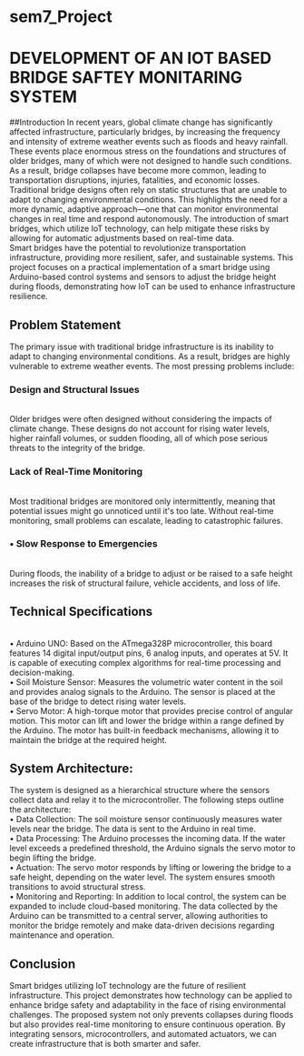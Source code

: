 # sem7_Project

# DEVELOPMENT OF AN IOT BASED     BRIDGE SAFTEY MONITARING SYSTEM
##Introduction
In recent years, global climate change has significantly affected infrastructure, particularly bridges, by increasing the frequency and intensity of extreme weather events such as floods and heavy rainfall. These events place enormous stress on the foundations and structures of older bridges, many of which were not designed to handle such conditions. As a result, bridge collapses have become more common, leading to transportation disruptions, injuries, fatalities, and economic losses.
<br> Traditional bridge designs often rely on static structures that are unable to adapt to changing environmental conditions. This highlights the need for a more dynamic, adaptive approach—one that can monitor environmental changes in real time and respond autonomously. The introduction of smart bridges, which utilize IoT technology, can help mitigate these risks by allowing for automatic adjustments based on real-time data.
<br> Smart bridges have the potential to revolutionize transportation infrastructure, providing more resilient, safer, and sustainable systems. This project focuses on a practical implementation of a smart bridge using Arduino-based control systems and sensors to adjust the bridge height during floods, demonstrating how IoT can be used to enhance infrastructure resilience.



## Problem Statement
The primary issue with traditional bridge infrastructure is its inability to adapt to changing environmental conditions. As a result, bridges are highly vulnerable to extreme weather events. The most pressing problems include:
### Design and Structural Issues
<br> Older bridges were often designed without considering the impacts of climate change. These designs do not account for rising water levels, higher rainfall volumes, or sudden flooding, all of which pose serious threats to the integrity of the bridge.
### 	Lack of Real-Time Monitoring
<br> Most traditional bridges are monitored only intermittently, meaning that potential issues might go unnoticed until it's too late. Without real-time monitoring, small problems can escalate, leading to catastrophic failures.
### •	Slow Response to Emergencies
<br> During floods, the inability of a bridge to adjust or be raised to a safe height increases the risk of structural failure, vehicle accidents, and loss of life.
## Technical Specifications
<br> •	Arduino UNO: Based on the ATmega328P microcontroller, this board features 14 digital input/output pins, 6 analog inputs, and operates at 5V. It is capable of executing complex algorithms for real-time processing and decision-making.
<br> •	Soil Moisture Sensor: Measures the volumetric water content in the soil and provides analog signals to the Arduino. The sensor is placed at the base of the bridge to detect rising water levels.
<br> •	Servo Motor: A high-torque motor that provides precise control of angular motion. This motor can lift and lower the bridge within a range defined by the Arduino. The motor has built-in feedback mechanisms, allowing it to maintain the bridge at the required height.
## System Architecture:
The system is designed as a hierarchical structure where the sensors collect data and relay it to the microcontroller. The following steps outline the architecture:
<br> •	Data Collection: The soil moisture sensor continuously measures water levels near the bridge. The data is sent to the Arduino in real time.
<br> •	Data Processing: The Arduino processes the incoming data. If the water level exceeds a predefined threshold, the Arduino signals the servo motor to begin lifting the bridge.
<br> •	Actuation: The servo motor responds by lifting or lowering the bridge to a safe height, depending on the water level. The system ensures smooth transitions to avoid structural stress.
<br> •	Monitoring and Reporting: In addition to local control, the system can be expanded to include cloud-based monitoring. The data collected by the Arduino can be transmitted to a central server, allowing authorities to monitor the bridge remotely and make data-driven decisions regarding maintenance and operation.
## Conclusion
Smart bridges utilizing IoT technology are the future of resilient infrastructure. This project demonstrates how technology can be applied to enhance bridge safety and adaptability in the face of rising environmental challenges. The proposed system not only prevents collapses during floods but also provides real-time monitoring to ensure continuous operation. By integrating sensors, microcontrollers, and automated actuators, we can create infrastructure that is both smarter and safer.



